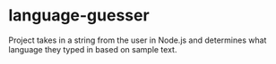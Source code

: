 # language-guesser
Project takes in a string from the user in Node.js and determines what language they typed in based on sample text.
